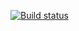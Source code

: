 [![Build status](https://ci.appveyor.com/api/projects/status/ef88juu4c9xf2y83/branch/main?svg=true)](https://ci.appveyor.com/project/d3m1g/ahj6/branch/main)
